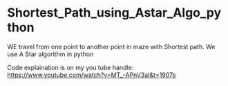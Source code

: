 # Shortest_Path_using_Astar_Algo_python
WE travel from one point to another point in maze with Shortest path. We use A Star algorithm in python

Code explaination is on my you tube handle:
https://www.youtube.com/watch?v=MT_-APnV3aI&t=1907s
